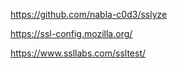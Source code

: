 https://github.com/nabla-c0d3/sslyze

https://ssl-config.mozilla.org/

https://www.ssllabs.com/ssltest/
